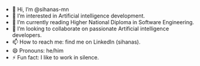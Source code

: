 - 👋 Hi, I’m @sihanas-mn
- 👀 I’m interested in Artificial intelligence development.
- 🌱 I’m currently reading Higher National Diploma in Software Engineering.
- 💞️ I’m looking to collaborate on passionate Artificial intelligence developers.
- 📫 How to reach me: find me on LinkedIn (sihanas).
- 😄 Pronouns: he/him 
- ⚡ Fun fact: I like to work in silence.

<!---
sihanas-mn/sihanas-mn is a ✨ special ✨ repository because its `README.md` (this file) appears on your GitHub profile.
You can click the Preview link to take a look at your changes.
--->
